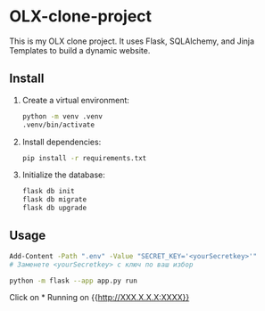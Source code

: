 # OLX-clone-project

This is my OLX clone project. It uses Flask, SQLAlchemy, and Jinja Templates to build a dynamic website.

## Install

1. Create a virtual environment:

    ```bash
    python -m venv .venv
    .venv/bin/activate
    ```

2. Install dependencies:

    ```bash
    pip install -r requirements.txt
    ```

3. Initialize the database:

    ```bash
    flask db init
    flask db migrate
    flask db upgrade
    ```

## Usage

```bash
Add-Content -Path ".env" -Value "SECRET_KEY='<yourSecretkey>'" 
# Заменете <yourSecretkey> с ключ по ваш избор
```

```bash
python -m flask --app app.py run
```
Click on * Running on {{http://XXX.X.X.X:XXXX}} 

